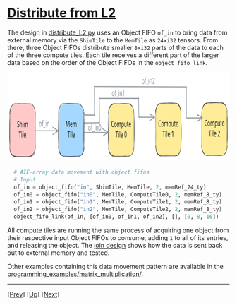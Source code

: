 <!---//===- README.md ---------------------------------------*- Markdown -*-===//
//
// This file is licensed under the Apache License v2.0 with LLVM Exceptions.
// See https://llvm.org/LICENSE.txt for license information.
// SPDX-License-Identifier: Apache-2.0 WITH LLVM-exception
//
// Copyright (C) 2024, Advanced Micro Devices, Inc.
// 
//===----------------------------------------------------------------------===//-->

# <ins>Distribute from L2</ins>

The design in [distribute_L2.py](./distribute_L2.py) uses an Object FIFO `of_in` to bring data from external memory via the `ShimTile` to the `MemTile` as `24xi32` tensors. From there, three Object FIFOs distribute smaller `8xi32` parts of the data to each of the three compute tiles. Each tile receives a different part of the larger data based on the order of the Object FIFOs in the `object_fifo_link`.

<img src="../../../assets/DistributeL2.svg" height=200 width="700">

```python
  # AIE-array data movement with object fifos
  # Input
  of_in = object_fifo("in", ShimTile, MemTile, 2, memRef_24_ty)
  of_in0 = object_fifo("in0", MemTile, ComputeTile0, 2, memRef_8_ty)
  of_in1 = object_fifo("in1", MemTile, ComputeTile1, 2, memRef_8_ty)
  of_in2 = object_fifo("in2", MemTile, ComputeTile2, 2, memRef_8_ty)
  object_fifo_link(of_in, [of_in0, of_in1, of_in2], [], [0, 8, 16])
```

All compute tiles are running the same process of acquiring one object from their respective input Object FIFOs to consume, adding `1` to all of its entries, and releasing the object. The [join design](../05_join_L2/) shows how the data is sent back out to external memory and tested.

Other examples containing this data movement pattern are available in the [programming_examples/matrix_multiplication/](../../../../programming_examples/basic/matrix_multiplication/).

-----
[[Prev](../03_external_mem_to_core_L2/)] [[Up](..)] [[Next](../05_join_L2/)]
